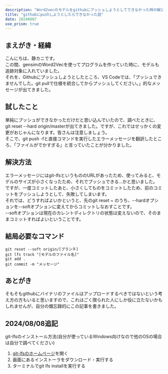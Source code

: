 ```yaml
---
description: "Word2vecのモデルをgithubにプッシュしようとしてできなかった時の解決法"
title: "githubにpushしようとしたらできなかった話"
date: 20240807
use_prism: true
---
```

## まえがき・経緯
こんにちは、静カニです。  
この間、gensimのWord2Vecを使ってプログラムを作っていた時に、モデルも追跡対象に入れていました。  
それを、Githubにプッシュしようとしたところ、VS Codeでは、「プッシュできませんでした。git pullで仕様を統合してからプッシュしてください。」的なメッセージが出てきました。
## 試したこと  
単純にプッシュができなかっただけだと思い込んでいたので、調べたときに、git reset --hard origin/masterが出てきました。ですが、これではせっかくの変更がおじゃんになります。皆さんは注意しましょう。  
そこで、git push -fと直接コマンドを実行したエラーメッセージを翻訳したところ、「ファイルがでかすぎる」と言っていたことが分かりました。
## 解決方法  
エラーメッセージにはgit-lfsというもののURLがあったため、使ってみると、モデルのサイズが小さくなったため、それでプッシュできる…かと思いました。  
ですが、一度コミットしたあと、小さくしてものをコミットしたため、前のコミットをプッシュしようとして、失敗してしまいます。  
それでは、どうすればよいかというと、先のgit reset ~ のうち、--hardオプションを--softオプションに変えてからコミットしなおすことです。  
--softオプションは現在のカレントディレクトリの状態は変えないので、そのままコミットすればよいということです。  
## 結局必要なコマンド
```shell
git reset --soft origin/[ブランチ]
git lfs track "[モデルのファイル名]"
git add .
git commit -m "メッセージ"
```
## あとがき
そもそもgithubにバイナリのファイルはアップロードするべきではないという考え方の方もいると思いますので、これはごく限られた人にしか役に立たないかもしれませんが、自分の備忘録的にこの記事を書きました。
## 2024/08/08追記
git-lfsのインストール方法(自分が使っているWindows向けなので他のOSの場合は自分で調べてください)


1. [git-lfsのホームページ](https://git-lfs.com/)を開く
2. 画面にあるインストーラをダウンロード・実行する
3. ターミナルでgit lfs installを実行する
